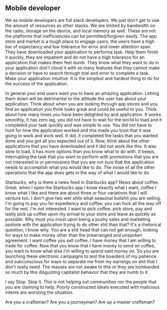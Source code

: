## Mobile developer

We as mobile developers are full stack developers. We just don't get to use the amount of resources as other stacks. We are limited by bandwidth on the radio, storage on the device, and local memory as well. These are not the platforms that inefficiencies can be permitted/forgiven easily. The app store and market is a tough place to engage users, the users have a high bar of expectancy and low tolerance for error and lower attention span. They have downloaded your application to performa task. Help them finish it quickly, they are impatient and do not have a high tolerance for an application that makes them feel dumb. They know what they want to do in your application don't cloud it with so many features that they cannot make a decision or have to search through trial and error to complete a task. Make your application intuitive. It is the simplest and hardest thing to do for the success of the application.

In general your end users want you to have an amazing application. Letting them down will be detrimental to the attitude the user has about your application. Think about when you are looking through app stores and you find an application you think looks great and could be useful to you. Think about how many times you have been delighted by and application. It works smoothly, it has zero lag, you did not have to wait for the world to load and it completed your task quickly and was simple to use. You did not have to hunt for how the application worked and this made you trust that it was going to work and work well. It did, it completed the tasks that you wanted done and you got all you expected out of it. Now, think about the other applications that you have downloaded and it did not work like this. It was slow to load, it has more options than you know what to do with. It keeps interrupting the task that you want to perform with promotions that you are not interested in or permissions that you are not sure that the application needs to accomplish what you would like to do. The noise of all the other operations that the app does gets in the way of what I would like to do.

Starbucks, why is there a news feed in Starbucks app? News about coffee. Great. when I open the Starbucks app I know exactly what I want, coffee I know what I like and there are about three or four variations that I will venture too. I don't give two wet shits what seasonal bullshit you are selling. I'm going to pay you for expediency and coffee, you can fuck all the way off for the rest. I'm not interested. I want to pick coffee, pick store, pay and lastly pick up coffee upon my arrival to your store and leave as quickly as possible. Why must you insist upon being a pushy sales and marketing asshole with the application trying to do other shit than that? It's a rhetorical question, I know why. You are a shit head that can not get enough, looking for ways to make money other than the prearranged and unspoken agreement. I want coffee you sell coffee. I have money that I am willing to trade for coffee. Now that you know that I have money to send on coffee, you want to know what else I'm willing to spend said money on. So you are launching these electronic campaigns to test the boarders of my patience and subconscious for ways to separate me from my earnings on shit that I don't really need. The masses are not awake to this or they are bombarded so much by this disgusting capitalist behavior that they are numb to it.

I say Stop. Stop it. This is not helping out communities nor the people that you are claiming to help. Poorly constructed ideals executed with malicious intents are worsting the situation.



Are you a craftsman? Are you a journeyman? Are up a master craftsman?
